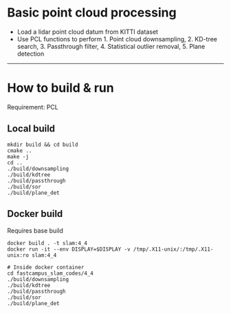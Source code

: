 # Basic point cloud processing

- Load a lidar point cloud datum from KITTI dataset
- Use PCL functions to perform 1. Point cloud downsampling, 2. KD-tree search, 3. Passthrough filter, 4. Statistical outlier removal, 5. Plane detection

---

# How to build & run

Requirement: PCL

## Local build

```
mkdir build && cd build
cmake ..
make -j
cd ..
./build/downsampling
./build/kdtree
./build/passthrough
./build/sor
./build/plane_det
```

## Docker build 

Requires base build

```
docker build . -t slam:4_4
docker run -it --env DISPLAY=$DISPLAY -v /tmp/.X11-unix/:/tmp/.X11-unix:ro slam:4_4

# Inside docker container
cd fastcampus_slam_codes/4_4
./build/downsampling
./build/kdtree
./build/passthrough
./build/sor
./build/plane_det
```